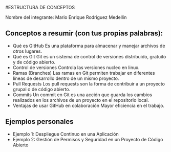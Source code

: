#ESTRUCTURA DE CONCEPTOS

Nombre del integrante: Mario Enrique Rodriguez Medellin

## Conceptos a resumir (con tus propias palabras):
- Qué es GitHub
  Es una plataforma para almacenar y manejar archivos de otros lugares.
- Qué es Git
  Git es un sistema de control de versiones distribuido, gratuito y de código abierto.
- Control de versiones
  Controla las versiones nucleo en linux.
- Ramas (Branches)
  Las ramas en Git permiten trabajar en diferentes líneas de desarrollo dentro de un mismo proyecto.
- Pull Requests
  Los pull requests son la forma de contribuir a un proyecto grupal o de código abierto.
- Commits
  Un commit en Git es una acción que guarda los cambios realizados en los archivos de un proyecto en el repositorio local.
- Ventajas de usar GitHub en colaboración
  Mayor eficiencia en el trabajo.
## Ejemplos personales
- Ejemplo 1: Despliegue Continuo en una Aplicación
- Ejemplo 2: Gestión de Permisos y Seguridad en un Proyecto de Código Abierto

